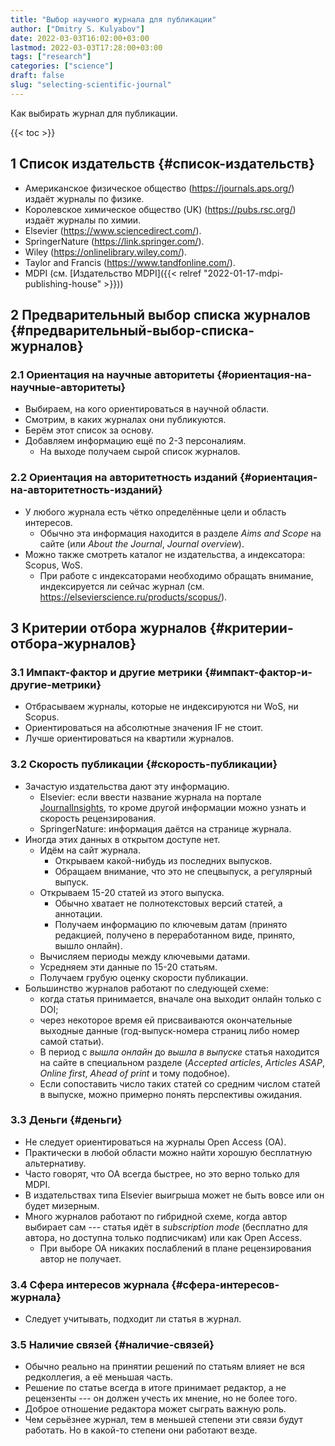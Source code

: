 ```yaml
---
title: "Выбор научного журнала для публикации"
author: ["Dmitry S. Kulyabov"]
date: 2022-03-03T16:02:00+03:00
lastmod: 2022-03-03T17:28:00+03:00
tags: ["research"]
categories: ["science"]
draft: false
slug: "selecting-scientific-journal"
---
```


Как выбирать журнал для публикации.

<!--more-->

{{< toc >}}


## <span class="section-num">1</span> Список издательств {#список-издательств}

-   Американское физическое общество (<https://journals.aps.org/>) издаёт журналы по физике.
-   Королевское химическое общество (UK) (<https://pubs.rsc.org/>) издаёт журналы по химии.
-   Elsevier (<https://www.sciencedirect.com/>).
-   SpringerNature (<https://link.springer.com/>).
-   Wiley (<https://onlinelibrary.wiley.com/>).
-   Taylor and Francis (<https://www.tandfonline.com/>).
-   MDPI (см. [Издательство MDPI]({{< relref "2022-01-17-mdpi-publishing-house" >}}))


## <span class="section-num">2</span> Предварительный выбор списка журналов {#предварительный-выбор-списка-журналов}


### <span class="section-num">2.1</span> Ориентация на научные авторитеты {#ориентация-на-научные-авторитеты}

-   Выбираем, на кого ориентироваться в научной области.
-   Смотрим, в каких журналах они публикуются.
-   Берём этот список за основу.
-   Добавляем информацию ещё по 2-3 персоналиям.
    -   На выходе получаем сырой список журналов.


### <span class="section-num">2.2</span> Ориентация на авторитетность изданий {#ориентация-на-авторитетность-изданий}

-   У любого журнала есть чётко определённые цели и область интересов.
    -   Обычно эта информация находится в разделе _Aims and Scope_ на сайте (или _About the Journal_, _Journal overview_).
-   Можно также смотреть каталог не издательства, а индексатора: Scopus, WoS.
    -   При работе с индексаторами необходимо обращать внимание, индексируется ли сейчас журнал (см. <https://elsevierscience.ru/products/scopus/>).


## <span class="section-num">3</span> Критерии отбора журналов {#критерии-отбора-журналов}


### <span class="section-num">3.1</span> Импакт-фактор и другие метрики {#импакт-фактор-и-другие-метрики}

-   Отбрасываем журналы, которые не индексируются ни WoS, ни Scopus.
-   Ориентироваться на абсолютные значения IF не стоит.
-   Лучше ориентироваться на квартили журналов.


### <span class="section-num">3.2</span> Скорость публикации {#скорость-публикации}

-   Зачастую издательства дают эту информацию.
    -   Elsevier:  если ввести название журнала на портале [JournalInsights](https://journalinsights.elsevier.com/journals/1072-7515), то кроме другой информации можно узнать и скорость рецензирования.
    -   SpringerNature: информация даётся на странице журнала.
-   Иногда этих данных в открытом доступе нет.
    -   Идём на сайт журнала.
        -   Открываем какой-нибудь из последних выпусков.
        -   Обращаем внимание, что это не спецвыпуск, а регулярный выпуск.
    -   Открываем 15-20 статей из этого выпуска.
        -   Обычно хватает не полнотекстовых версий статей, а аннотации.
        -   Получаем информацию по ключевым датам (принято редакцией, получено в переработанном виде, принято, вышло онлайн).
    -   Вычисляем периоды между ключевыми датами.
    -   Усредняем эти данные по 15-20 статьям.
    -   Получаем грубую оценку скорости публикации.
-   Большинство журналов работают по следующей схеме:
    -   когда статья принимается, вначале она выходит онлайн только с DOI;
    -   через некоторое время ей присваиваются окончательные выходные данные (год-выпуск-номера страниц либо номер самой статьи).
    -   В период с _вышла онлайн_ до _вышла в выпуске_ статья находится на сайте в специальном разделе (_Accepted articles_, _Articles ASAP_, _Online first_, _Ahead of print_ и тому подобное).
    -   Если сопоставить число таких статей со средним числом статей в выпуске, можно примерно понять перспективы ожидания.


### <span class="section-num">3.3</span> Деньги {#деньги}

-   Не следует ориентироваться на журналы Open Access (OA).
-   Практически в любой области можно найти хорошую бесплатную альтернативу.
-   Часто говорят, что ОА всегда быстрее, но это верно только для MDPI.
-   В издательствах типа Elsevier выигрыша может не быть вовсе или он будет мизерным.
-   Много журналов работают по гибридной схеме, когда автор выбирает сам --- статья идёт в _subscription mode_ (бесплатно для автора, но доступна только подписчикам) или как Open Access.
    -   При выборе ОА никаких послаблений в плане рецензирования автор не получает.


### <span class="section-num">3.4</span> Сфера интересов журнала {#сфера-интересов-журнала}

-   Следует учитывать, подходит ли статья в журнал.


### <span class="section-num">3.5</span> Наличие связей {#наличие-связей}

-   Обычно реально на принятии решений по статьям влияет не вся редколлегия, а её меньшая часть.
-   Решение по статье всегда в итоге принимает редактор, а не рецензенты --- он должен учесть их мнение, но не более того.
-   Доброе отношение редактора может сыграть важную роль.
-   Чем серьёзнее журнал, тем в меньшей степени эти связи будут работать. Но в какой-то степени они работают везде.
